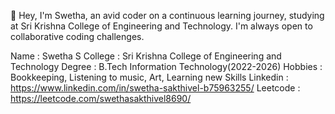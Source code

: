 👋 Hey, I'm Swetha, an avid coder on a continuous learning journey, studying at Sri Krishna College of Engineering and Technology. I'm always open to collaborative coding challenges.

Name : Swetha S
College : Sri Krishna College of Engineering and Technology
Degree : B.Tech Information Technology(2022-2026)
Hobbies : Bookkeeping, Listening to music, Art, Learning new Skills
Linkedin : https://www.linkedin.com/in/swetha-sakthivel-b75963255/
Leetcode : https://leetcode.com/swethasakthivel8690/
